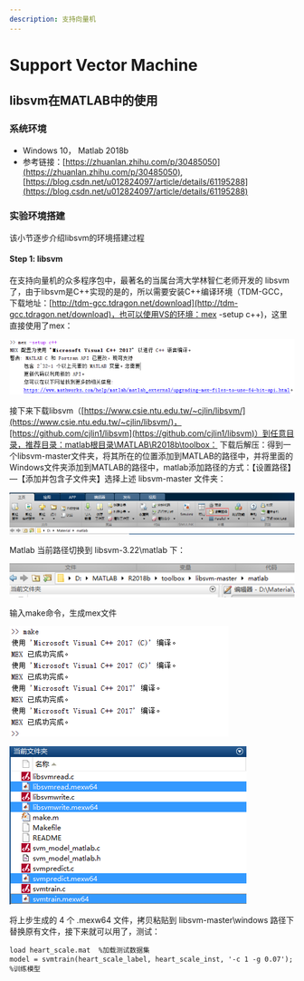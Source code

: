 ```yaml
---
description: 支持向量机
---
```


# Support Vector Machine

## libsvm在MATLAB中的使用

### 系统环境

* Windows 10， Matlab 2018b
* 参考链接：[https://zhuanlan.zhihu.com/p/30485050](https://zhuanlan.zhihu.com/p/30485050), [https://blog.csdn.net/u012824097/article/details/61195288](https://blog.csdn.net/u012824097/article/details/61195288)

### 实验环境搭建

该小节逐步介绍libsvm的环境搭建过程

#### Step 1: libsvm

 在支持向量机的众多程序包中，最著名的当属台湾大学林智仁老师开发的 libsvm 了，由于libsvm是C++实现的是的，所以需要安装C++编译环境（TDM-GCC，下载地址：[http://tdm-gcc.tdragon.net/download](http://tdm-gcc.tdragon.net/download)，也可以使用VS的环境：mex -setup c++\)，这里直接使用了mex：

![](.gitbook/assets/image.png)

接下来下载libsvm（[https://www.csie.ntu.edu.tw/~cjlin/libsvm/](https://www.csie.ntu.edu.tw/~cjlin/libsvm/)，[https://github.com/cjlin1/libsvm](https://github.com/cjlin1/libsvm)）到任意目录，推荐目录：matlab根目录\MATLAB\R2018b\toolbox： 下载后解压：得到一个libsvm-master文件夹，将其所在的位置添加到MATLAB的路径中，并将里面的Windows文件夹添加到MATLAB的路径中，matlab添加路径的方式：【设置路径】—【添加并包含子文件夹】选择上述 libsvm-master 文件夹：

![](.gitbook/assets/image%20%281%29.png)

 Matlab 当前路径切换到 libsvm-3.22\matlab 下：

![](.gitbook/assets/image%20%282%29.png)

输入make命令，生成mex文件

![](.gitbook/assets/image%20%284%29.png)

![](.gitbook/assets/image%20%283%29.png)

将上步生成的 4 个 .mexw64 文件，拷贝粘贴到 libsvm-master\windows 路径下  
替换原有文件，接下来就可以用了，测试：

```text
load heart_scale.mat  %加载测试数据集
model = svmtrain(heart_scale_label, heart_scale_inst, '-c 1 -g 0.07');  %训练模型
```



